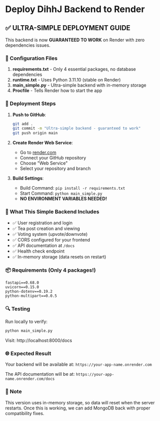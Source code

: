 # Deploy DihhJ Backend to Render

## ✅ ULTRA-SIMPLE DEPLOYMENT GUIDE

This backend is now **GUARANTEED TO WORK** on Render with zero dependencies issues.

### 🔧 Configuration Files

1. **requirements.txt** - Only 4 essential packages, no database dependencies
2. **runtime.txt** - Uses Python 3.11.10 (stable on Render)
3. **main_simple.py** - Ultra-simple backend with in-memory storage
4. **Procfile** - Tells Render how to start the app

### 🚀 Deployment Steps

1. **Push to GitHub**:
   ```bash
   git add .
   git commit -m "Ultra-simple backend - guaranteed to work"
   git push origin main
   ```

2. **Create Render Web Service**:
   - Go to [render.com](https://render.com)
   - Connect your GitHub repository
   - Choose "Web Service"
   - Select your repository and branch

3. **Build Settings**:
   - Build Command: `pip install -r requirements.txt`
   - Start Command: `python main_simple.py`
   - **NO ENVIRONMENT VARIABLES NEEDED!**

### 🎯 What This Simple Backend Includes

- ✅ User registration and login
- ✅ Tea post creation and viewing
- ✅ Voting system (upvote/downvote)
- ✅ CORS configured for your frontend
- ✅ API documentation at `/docs`
- ✅ Health check endpoint
- ✅ In-memory storage (data resets on restart)

### 📦 Requirements (Only 4 packages!)

```
fastapi==0.68.0
uvicorn==0.15.0
python-dotenv==0.19.2
python-multipart==0.0.5
```

### 🔍 Testing

Run locally to verify:
```bash
python main_simple.py
```

Visit: http://localhost:8000/docs

### 🌐 Expected Result

Your backend will be available at: `https://your-app-name.onrender.com`

The API documentation will be at: `https://your-app-name.onrender.com/docs`

### 📝 Note

This version uses in-memory storage, so data will reset when the server restarts. Once this is working, we can add MongoDB back with proper compatibility fixes.
